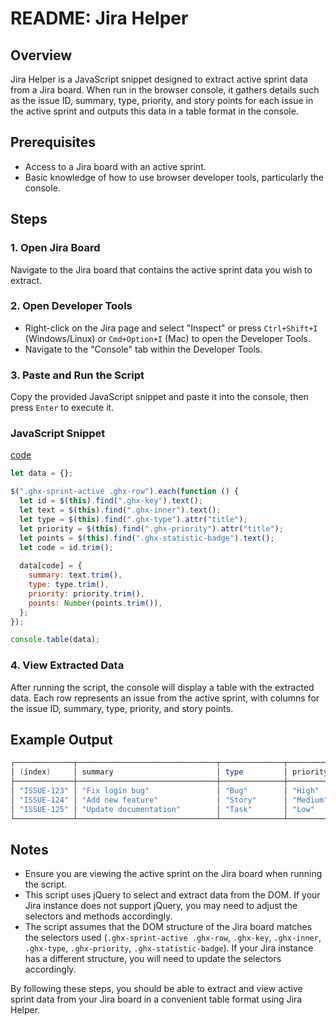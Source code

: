 # README: Jira Helper

## Overview
Jira Helper is a JavaScript snippet designed to extract active sprint data from a Jira board. When run in the browser console, it gathers details such as the issue ID, summary, type, priority, and story points for each issue in the active sprint and outputs this data in a table format in the console.

## Prerequisites
- Access to a Jira board with an active sprint.
- Basic knowledge of how to use browser developer tools, particularly the console.

## Steps

### 1. Open Jira Board
Navigate to the Jira board that contains the active sprint data you wish to extract.

### 2. Open Developer Tools
- Right-click on the Jira page and select "Inspect" or press `Ctrl+Shift+I` (Windows/Linux) or `Cmd+Option+I` (Mac) to open the Developer Tools.
- Navigate to the "Console" tab within the Developer Tools.

### 3. Paste and Run the Script
Copy the provided JavaScript snippet and paste it into the console, then press `Enter` to execute it.

### JavaScript Snippet
[code](./code/extract-sprint-data.js)
```js
let data = {};

$(".ghx-sprint-active .ghx-row").each(function () {
  let id = $(this).find(".ghx-key").text();
  let text = $(this).find(".ghx-inner").text();
  let type = $(this).find(".ghx-type").attr("title");
  let priority = $(this).find(".ghx-priority").attr("title");
  let points = $(this).find(".ghx-statistic-badge").text();
  let code = id.trim();
  
  data[code] = {
    summary: text.trim(),
    type: type.trim(),
    priority: priority.trim(),
    points: Number(points.trim()),
  };
});

console.table(data);
```

### 4. View Extracted Data
After running the script, the console will display a table with the extracted data. Each row represents an issue from the active sprint, with columns for the issue ID, summary, type, priority, and story points.

## Example Output
``` powershell
┌─────────────┬───────────────────────────────┬──────────────┬──────────────┬────────┐
│ (index)     │ summary                       │ type         │ priority     │ points │
├─────────────┼───────────────────────────────┼──────────────┼──────────────┼────────┤
│ "ISSUE-123" │ "Fix login bug"               │ "Bug"        │ "High"       │ 3      │
│ "ISSUE-124" │ "Add new feature"             │ "Story"      │ "Medium"     │ 5      │
│ "ISSUE-125" │ "Update documentation"        │ "Task"       │ "Low"        │ 2      │
└─────────────┴───────────────────────────────┴──────────────┴──────────────┴────────┘
```

## Notes
- Ensure you are viewing the active sprint on the Jira board when running the script.
- This script uses jQuery to select and extract data from the DOM. If your Jira instance does not support jQuery, you may need to adjust the selectors and methods accordingly.
- The script assumes that the DOM structure of the Jira board matches the selectors used (`.ghx-sprint-active .ghx-row`, `.ghx-key`, `.ghx-inner`, `.ghx-type`, `.ghx-priority`, `.ghx-statistic-badge`). If your Jira instance has a different structure, you will need to update the selectors accordingly.

By following these steps, you should be able to extract and view active sprint data from your Jira board in a convenient table format using Jira Helper.